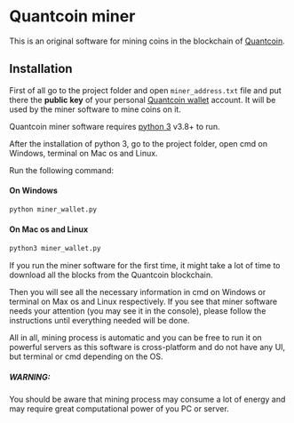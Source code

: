 # Quantcoin miner
This is an original software for mining coins in the blockchain of [Quantcoin](http://tehnoquant.com/quantcoin/).

## Installation

First of all go to the project folder and open ```miner_address.txt``` file and put there the **public key** of your personal [Quantcoin wallet](https://github.com/TemaQuanter/Quantcoin_wallet) account. It will be used by the miner software to mine coins on it.

Quantcoin miner software requires [python 3](https://www.python.org/downloads/) v3.8+ to run.

After the installation of python 3, go to the project folder, open cmd on Windows, terminal on Mac os and Linux.

Run the following command:

#### On Windows

```sh
python miner_wallet.py
```

#### On Mac os and Linux

```sh
python3 miner_wallet.py
```

If you run the miner software for the first time, it might take a lot of time to download all the blocks from the Quantcoin blockchain.

Then you will see all the necessary information in cmd on Windows or terminal on Max os and Linux respectively. If you see that miner software needs your attention (you may see it in the console), please follow the instructions until everything needed will be done.

All in all, mining process is automatic and you can be free to run it on powerful servers as this software is cross-platform and do not have any UI, but terminal or cmd depending on the OS.

##### WARNING:
You should be aware that mining process may consume a lot of energy and may require great computational power of you PC or server.
